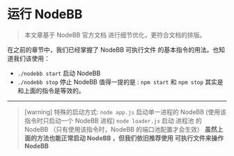 # 运行 NodeBB

> 本文章基于 NodeBB 官方文档  进行细节优化，更符合文档的排版。

在之前的章节中，我们已经掌握了 NodeBB 可执行文件 的基本指令的用法。也知道我们该使用：
* `./nodebb start` 启动 NodeBB
* `./nodebb stop` 停止 NodeBB
值得一提的是 : `npm start` 和 `npm stop` 其实是和上面的指令是等效的。

----------------------------
>[warning] 特殊的启动方式:
> `node app.js` 启动单一进程的 NodeBB (使用该指令时只启动一个 NodeBB 进程)
> `node loader.js` 启动 进程池 的 NodeBB （只有使用该指令时，NodeBB 的端口池配置才会生效）
> **虽然上面的方法也能正常启动 NodeBB ，但我们依旧推荐使用 可执行文件来操作NodeBB**

